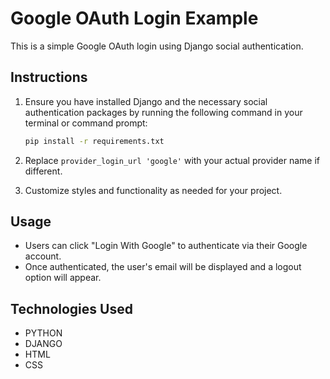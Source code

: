 # Google OAuth Login Example

This is a simple Google OAuth login using Django social authentication.

## Instructions

1. Ensure you have installed Django and the necessary social authentication packages by running the following command in your terminal or command prompt:

   ```bash
   pip install -r requirements.txt
   
2. Replace `provider_login_url 'google'` with your actual provider name if different.
3. Customize styles and functionality as needed for your project.

## Usage
- Users can click "Login With Google" to authenticate via their Google account.
- Once authenticated, the user's email will be displayed and a logout option will appear.

## Technologies Used
- PYTHON
- DJANGO
- HTML
- CSS
